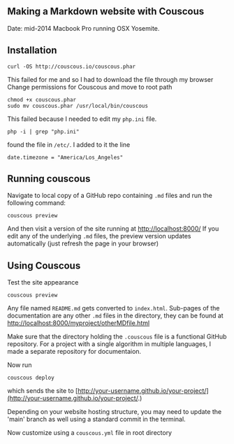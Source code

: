 ## Making a Markdown website with Couscous

Date: mid-2014 Macbook Pro running OSX Yosemite.

## Installation

	curl -OS http://couscous.io/couscous.phar

This failed for me and so I had to download the file through my browser
Change permissions for Couscous and move to root path

	chmod +x couscous.phar
	sudo mv couscous.phar /usr/local/bin/couscous

This failed because I needed to edit my `php.ini` file.

	php -i | grep "php.ini"

found the file in `/etc/`. I added to it the line
	
	date.timezone = "America/Los_Angeles"

## Running couscous

Navigate to local copy of a GitHub repo containing `.md` files and run the following command:

	couscous preview

And then visit a version of the site running at [http://localhost:8000/](http://localhost:8000/)
If you edit any of the underlying `.md` files, the preview version updates automatically (just refresh the page in your browser)

## Using Couscous

Test the site appearance

	couscous preview

Any file named `README.md` gets converted to `index.html`. Sub-pages of the documentation are any other `.md` files in the directory, they can be found at [http://localhost:8000/myproject/otherMDfile.html](http://localhost:8000/myproject/otherMDfile.html)

Make sure that the directory holding the `.couscous` file is a functional GitHub repository. For a project with a single algorithm in multiple languages, I made a separate repository for documentaion. 

Now run

	couscous deploy

which sends the site to [http://your-username.github.io/your-project/](http://your-username.github.io/your-project/.)

Depending on your website hosting structure, you may need to update the 'main' branch as well using a standard commit in the terminal.

Now customize using a `couscous.yml` file in root directory

